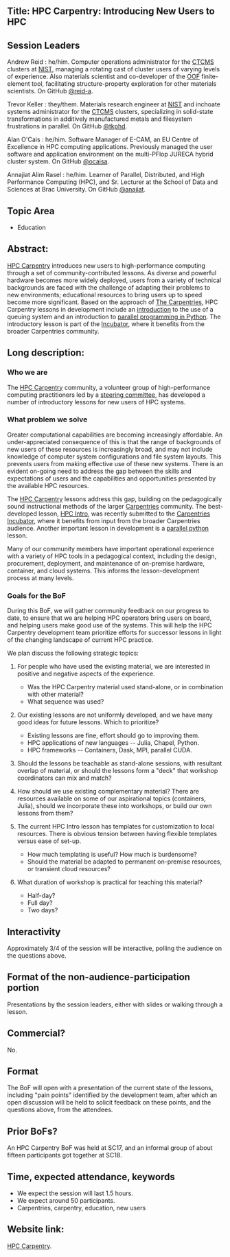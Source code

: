 ## Title: HPC Carpentry: Introducing New Users to HPC

## Session Leaders

Andrew Reid
: he/him. Computer operations administrator for the [CTCMS][ctcms]
  clusters at [NIST][nist], managing a rotating cast of cluster
  users of varying levels of experience. Also materials scientist
  and co-developer of the [OOF][oof] finite-element tool,
  facilitating structure-property exploration for other materials
  scientists. On GitHub [@reid-a][reid-a].

Trevor Keller
: they/them. Materials research engineer at [NIST][nist] and inchoate
  systems administrator for the [CTCMS][ctcms] clusters, specializing in
  solid-state transformations in additively manufactured metals and
  filesystem frustrations in parallel. On GitHub [@tkphd][tkphd].

Alan O'Cais
: he/him. Software Manager of E-CAM, an EU Centre of Excellence in
  HPC computing applications. Previously managed the user software and
  application environment on the multi-PFlop JURECA hybrid cluster
  system. On GitHub [@ocaisa][ocaisa].

Annajiat Alim Rasel
: he/him. Learner of Parallel, Distributed, and High Performance
  Computing (HPC), and  Sr. Lecturer at the School of Data and Sciences
  at Brac University. On GitHub [@anajiat][annajiat].


## Topic Area

 - Education

## Abstract:

[HPC Carpentry][1] introduces new users to high-performance computing
through a set of community-contributed lessons. As diverse and powerful
hardware becomes more widely deployed, users from a variety of technical
backgrounds are faced with the challenge of adapting their problems
to new environments; educational resources to bring users up to speed
become more significant. Based on the approach of [The Carpentries][2],
HPC Carpentry lessons in development include an [introduction][3] to the
use of a queuing system and an introduction to [parallel programming
in Python][4]. The introductory lesson is part of the [Incubator][7],
where it benefits from the broader Carpentries community.


##  Long description:

### Who we are

The [HPC Carpentry][1] community, a volunteer group of high-performance
computing practitioners led by a [steering committee][6], has developed
a number of introductory lessons for new users of HPC systems.

### What problem we solve

Greater computational capabilities are becoming increasingly
affordable. An under-appreciated consequence of this is that the range
of backgrounds of new users of these resources is increasingly broad,
and may not include knowledge of computer system configurations and
file system layouts. This prevents users from making effective use of
these new systems. There is an evident on-going need to address the
gap between the skills and expectations of users and the capabilities
and opportunities presented by the available HPC resources.

The [HPC Carpentry][1] lessons address this gap, building on the
pedagogically sound instructional methods of the larger [Carpentries][2]
community. The best-developed lesson, [HPC Intro][3], was recently
submitted to the [Carpentries Incubator][7], where it benefits from
input from the broader Carpentries audience. Another important lesson
in development is a [parallel python][4] lesson.

Many of our community members have important operational experience with
a variety of HPC tools in a pedagogical context, including the design,
procurement, deployment, and maintenance of on-premise hardware,
container, and cloud systems. This informs the lesson-development
process at many levels.

### Goals for the BoF

During this BoF, we will gather community feedback on our progress to
date, to ensure that we are helping HPC operators bring users on board,
and helping users make good use of the systems. This will help the HPC
Carpentry development team prioritize efforts for successor lessons in
light of the changing landscape of current HPC practice.

We plan discuss the following strategic topics:

1. For people who have used the existing material, we are interested in
   positive and negative aspects of the experience.

    - Was the HPC Carpentry material used stand-alone, or in combination
      with other material?
    - What sequence was used?

2. Our existing lessons are not uniformly developed, and we have many
   good ideas for future lessons. Which to prioritize?

    - Existing lessons are fine, effort should go to improving them.
    - HPC applications of new languages -- Julia, Chapel, Python.
    - HPC frameworks -- Containers, Dask, MPI, parallel CUDA.

3. Should the lessons be teachable as stand-alone sessions, with
   resultant overlap of material, or should the lessons form a "deck"
   that workshop coordinators can mix and match?

4. How should we use existing complementary material? There are
   resources available on some of our aspirational topics (containers,
   Julia), should we incorporate these into workshops, or build our own
   lessons from them?

5. The current HPC Intro lesson has templates for customization to local
   resources. There is obvious tension between having flexible templates
   versus ease of set-up.

    - How much templating is useful? How much is burdensome?
    - Should the material be adapted to permanent on-premise resources,
      or transient cloud resources?

6. What duration of workshop is practical for teaching this material?

    - Half-day?
    - Full day?
    - Two days?


## Interactivity

Approximately 3/4 of the session will be interactive, polling the
audience on the questions above.

## Format of the non-audience-participation portion

Presentations by the session leaders, either with slides or walking
through a lesson.

## Commercial?

No.

## Format

The BoF will open with a presentation of the current state of the
lessons, including "pain points" identified by the development team,
after which an open discussion will be held to solicit feedback on these
points, and the questions above, from the attendees.

## Prior BoFs?

An HPC Carpentry BoF was held at SC17, and an informal group of about
fifteen participants got together at SC18.

## Time, expected attendance, keywords

 - We expect the session will last 1.5 hours.
 - We expect around 50 participants.
 - Carpentries, carpentry, education, new users

## Website link:

[HPC Carpentry][1].

<!-- References follow on -->

[1]: https://hpc-carpentry.org
[2]: https://carpentries.org
[3]: https://github.com/carpentries-incubator/hpc-intro
[4]: https://github.com/hpc-carpentry/hpc-parallel-novice
[5]: https://github.com/hpc-carpentry/hpc-chapel
[6]: http://www.hpc-carpentry.org/contact/
[7]: https://github.com/carpentries-incubator

[nist]: https://www.nist.gov
[ctcms]: https://www.ctcms.nist.gov
[oof]: https://www.ctcms.nist.gov/oof/

[annajiat]: https://github.com/annajiat
[ocaisa]:   https://github.com/ocaisa
[reid-a]:   https://github.com/reid-a
[tkphd]:    https://github.com/tkphd
